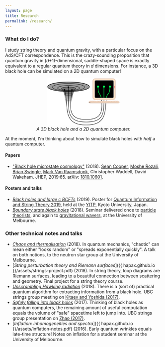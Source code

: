 ```yaml
---
layout: page
title: Research
permalink: /research/
---
```


### What do I do?

I study string theory and quantum gravity, with a particular focus
on the AdS/CFT correspondence.
This is the crazy-sounding proposition that
quantum gravity in (*d*+1)-dimensional, saddle-shaped space is exactly
equivalent to a regular quantum theory in *d* dimensions.
For instance, a 3D black hole can be simulated on a 2D quantum computer!

<figure>
    <div style="text-align:center"><img src ="/images/er=epr.png"
    width="55%" />
		    <figcaption><i>A 3D black hole and a 2D quantum
    computer.</i></figcaption>
	</div>
	</figure>

At the moment, I'm thinking about how to simulate black holes with
*half* a quantum computer.

#### Papers

- ["Black hole microstate cosmology"](https://link.springer.com/article/10.1007/JHEP07(2019)065)
  (2018). [Sean Cooper](https://seancooper.info/),
  [Moshe Rozali](https://www.phas.ubc.ca/~rozali/),
  [Brian Swingle](https://sites.google.com/site/physicsmonkey/),
  [Mark Van Raamsdonk](https://www.phas.ubc.ca/~mav/vanraamsdonk.html),
  Christopher Waddell, David Wakeham. JHEP, 2019:65. arXiv: [1810.10601](https://arxiv.org/abs/1810.10601).

#### Posters and talks

- [*Black holes and large c BCFTs*](assets/bcft2-poster.pdf) (2019). Poster for
  [Quantum Information and String Theory 2019](https://www2.yukawa.kyoto-u.ac.jp/~qist2019/index.php),
  held at the
  [YITP](https://www.kyoto-u.ac.jp/en/research/fields/research-institutes/yukawa-institute-for-theoretical-physics-yitp.html),
  Kyoto University, Japan.
- [*Boundary state black holes*](assets/melb-18-slides-short.pdf)
  (2018). Seminar delivered once to
  [particle theorists](http://www.coepp.org.au/), and again to
  [gravitational wavers](https://www.ozgrav.org/),
  at the University of Melbourne.

### Other technical notes and talks
- [*Chaos and thermalisation*](assets/chaos.pdf) (2018). In quantum
  mechanics, "chaotic" can mean either "looks random" or "spreads exponentially
  quickly". A talk on both notions, to the neutron star
  group at the University of Melbourne.
- [*String perturbation theory and Riemann surfaces*]({{
hapax.github.io }}/assets/strings-project.pdf) (2018). In string
theory, loop diagrams are Riemann surfaces, leading to a beautiful
connection between scattering and geometry. Final project for a string
theory course.
- [*Unscrambling Hawking radiation*](assets/kitaev-yoshida.md)
  (2018). There is a (sort of) practical quantum algorithm for
  extracting information from a black hole. UBC strings group meeting on [Kitaev and Yoshida (2017)](https://arxiv.org/pdf/1710.03363.pdf).
- [*Safely falling into black holes*](assets/uncomplexity.md)
  (2017). Thinking of black holes as quantum computers, the
  remaining amount of useful computation equals the volume of "safe"
  spacetime left to jump into. UBC strings group presentation on [Zhao (2017)](https://arxiv.org/pdf/1711.03125.pdf).
- [*Inflation: inhomogeneities and spectra*]({{ hapax.github.io
  }}/assets/inflation-notes.pdf) (2016). Early quantum wrinkles equals
  late-time structure! Notes on inflation for a student seminar at the University of Melbourne.
